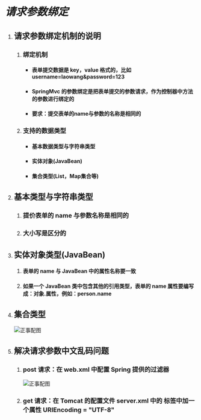 # ***请求参数绑定***

1. ## 请求参数绑定机制的说明

   1. ### 绑定机制

      + #### 表单提交数据是 key，value 格式的，比如 username=laowang&password=123

      + #### SpringMvc 的参数绑定是把表单提交的参数请求，作为控制器中方法的参数进行绑定的

      + #### 要求：提交表单的name与参数的名称是相同的

   2. ### 支持的数据类型

      + #### 基本数据类型与字符串类型

      + #### 实体对象(JavaBean)

      + #### 集合类型(List，Map集合等)

2. ## 基本类型与字符串类型

   1. ### 提价表单的 name 与参数名称是相同的

   2. ### 大小写是区分的

3. ## 实体对象类型(JavaBean)

   1. #### 表单的 name 与 JavaBean 中的属性名称要一致

   2. #### 如果一个 JavaBean 类中包含其他的引用类型，表单的 name 属性要编写成：对象.属性，例如：person.name

4. ## 集合类型

   ![正事配图](https://github.com/NoMoreThanAWord/SpringFamilyBucket/raw/master/Resource/IMG/003.jpg)

5. ## 解决请求参数中文乱码问题

   1. ### post 请求：在 web.xml 中配置 Spring 提供的过滤器

      ![正事配图](https://github.com/NoMoreThanAWord/SpringFamilyBucket/raw/master/Resource/IMG/004.jpg)

   2. ### get 请求：在 Tomcat 的配置文件 server.xml 中的 <connector> 标签中加一个属性 URIEncoding = "UTF-8"